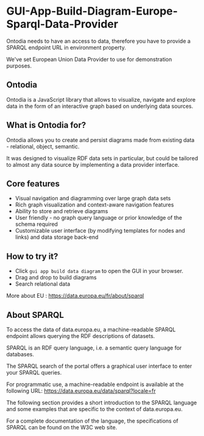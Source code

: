 # GUI-App-Build-Diagram-Europe-Sparql-Data-Provider

Ontodia needs to have an access to data, therefore you have to provide a SPARQL endpoint URL in environment property.   

We've set European Union Data Provider to use for demonstration purposes. 

## Ontodia

Ontodia is a JavaScript library that allows to visualize, navigate and explore data in the form of an interactive graph based on underlying data sources.

## What is Ontodia for?

Ontodia allows you to create and persist diagrams made from existing data - relational, object, semantic.

It was designed to visualize RDF data sets in particular, but could be tailored to almost any data source by implementing a data provider interface.  

## Core features

- Visual navigation and diagramming over large graph data sets
- Rich graph visualization and context-aware navigation features 
- Ability to store and retrieve diagrams
- User friendly - no graph query language or prior knowledge of the schema required
- Customizable user interface (by modifying templates for nodes and links) and data storage back-end

## How to try it?

- Click `gui app build data diagram` to open the GUI in your browser.   
- Drag and drop to build diagrams
- Search relational data 

More about EU : https://data.europa.eu/fr/about/sparql

## About SPARQL

To access the data of data.europa.eu, a machine-readable SPARQL endpoint allows querying the RDF descriptions of datasets.  

SPARQL is an RDF query language, i.e. a semantic query language for databases.  

The SPARQL search of the portal offers a graphical user interface to enter your SPARQL queries.  

For programmatic use, a machine-readable endpoint is available at the following URL: https://data.europa.eu/data/sparql?locale=fr   

The following section provides a short introduction to the SPARQL language and some examples that are specific to the context of data.europa.eu.   

For a complete documentation of the language, the specifications of SPARQL can be found on the W3C web site.